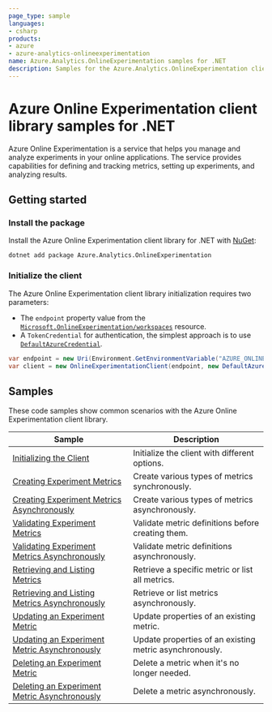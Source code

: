 ```yaml
---
page_type: sample
languages:
- csharp
products:
- azure
- azure-analytics-onlineexperimentation
name: Azure.Analytics.OnlineExperimentation samples for .NET
description: Samples for the Azure.Analytics.OnlineExperimentation client library
---
```


# Azure Online Experimentation client library samples for .NET

Azure Online Experimentation is a service that helps you manage and analyze experiments in your online applications. The service provides capabilities for defining and tracking metrics, setting up experiments, and analyzing results.

## Getting started

### Install the package

Install the Azure Online Experimentation client library for .NET with [NuGet](https://www.nuget.org/):

```dotnetcli
dotnet add package Azure.Analytics.OnlineExperimentation
```

### Initialize the client

The Azure Online Experimentation client library initialization requires two parameters:

- The `endpoint` property value from the [`Microsoft.OnlineExperimentation/workspaces`](https://learn.microsoft.com/azure/templates/microsoft.onlineexperimentation/workspaces) resource.
- A `TokenCredential` for authentication, the simplest approach is to use [`DefaultAzureCredential`](https://learn.microsoft.com/dotnet/api/azure.identity.defaultazurecredential).

```C# Snippet:OnlineExperimentation_InitializeClient
var endpoint = new Uri(Environment.GetEnvironmentVariable("AZURE_ONLINEEXPERIMENTATION_ENDPOINT"));
var client = new OnlineExperimentationClient(endpoint, new DefaultAzureCredential());
```

## Samples

These code samples show common scenarios with the Azure Online Experimentation client library.

| Sample | Description |
|--------|-------------|
| [Initializing the Client](https://github.com/Azure/azure-sdk-for-net/tree/main/sdk/onlineexperimentation/Azure.Analytics.OnlineExperimentation/samples/Sample1_InitializeClient.md) | Initialize the client with different options. |
| [Creating Experiment Metrics](https://github.com/Azure/azure-sdk-for-net/tree/main/sdk/onlineexperimentation/Azure.Analytics.OnlineExperimentation/samples/Sample2_CreateExperimentMetricsAsync.md) | Create various types of metrics synchronously. |
| [Creating Experiment Metrics Asynchronously](https://github.com/Azure/azure-sdk-for-net/tree/main/sdk/onlineexperimentation/Azure.Analytics.OnlineExperimentation/samples/Sample2_CreateExperimentMetricsAsync.md) | Create various types of metrics asynchronously. |
| [Validating Experiment Metrics](https://github.com/Azure/azure-sdk-for-net/tree/main/sdk/onlineexperimentation/Azure.Analytics.OnlineExperimentation/samples/Sample3_ValidateExperimentMetrics.md) | Validate metric definitions before creating them. |
| [Validating Experiment Metrics Asynchronously](https://github.com/Azure/azure-sdk-for-net/tree/main/sdk/onlineexperimentation/Azure.Analytics.OnlineExperimentation/samples/Sample3_ValidateExperimentMetricsAsync.md) | Validate metric definitions asynchronously. |
| [Retrieving and Listing Metrics](https://github.com/Azure/azure-sdk-for-net/tree/main/sdk/onlineexperimentation/Azure.Analytics.OnlineExperimentation/samples/Sample4_RetrieveAndListMetrics.md) | Retrieve a specific metric or list all metrics. |
| [Retrieving and Listing Metrics Asynchronously](https://github.com/Azure/azure-sdk-for-net/tree/main/sdk/onlineexperimentation/Azure.Analytics.OnlineExperimentation/samples/Sample4_RetrieveAndListMetricsAsync.md) | Retrieve or list metrics asynchronously. |
| [Updating an Experiment Metric](https://github.com/Azure/azure-sdk-for-net/tree/main/sdk/onlineexperimentation/Azure.Analytics.OnlineExperimentation/samples/Sample5_UpdateExperimentMetric.md) | Update properties of an existing metric. |
| [Updating an Experiment Metric Asynchronously](https://github.com/Azure/azure-sdk-for-net/tree/main/sdk/onlineexperimentation/Azure.Analytics.OnlineExperimentation/samples/Sample5_UpdateExperimentMetricAsync.md) | Update properties of an existing metric asynchronously. |
| [Deleting an Experiment Metric](https://github.com/Azure/azure-sdk-for-net/tree/main/sdk/onlineexperimentation/Azure.Analytics.OnlineExperimentation/samples/Sample6_DeleteExperimentMetric.md) | Delete a metric when it's no longer needed. |
| [Deleting an Experiment Metric Asynchronously](https://github.com/Azure/azure-sdk-for-net/tree/main/sdk/onlineexperimentation/Azure.Analytics.OnlineExperimentation/samples/Sample6_DeleteExperimentMetricAsync.md) | Delete a metric asynchronously. |
